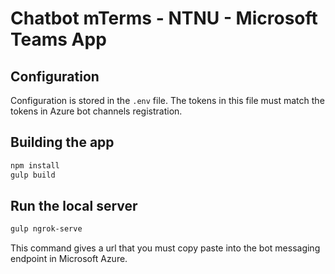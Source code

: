 # Chatbot mTerms - NTNU - Microsoft Teams App

## Configuration

Configuration is stored in the `.env` file.
The tokens in this file must match the tokens in Azure bot channels registration.

## Building the app

``` bash
npm install
gulp build
```

## Run the local server

``` bash
gulp ngrok-serve
```
This command gives a url that you must copy paste into the bot messaging endpoint in Microsoft Azure. 
